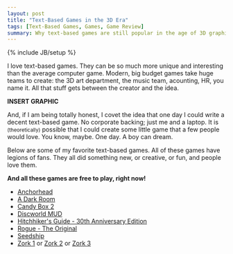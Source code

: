 ```yaml
---
layout: post
title: "Text-Based Games in the 3D Era"
tags: [Text-Based Games, Games, Game Review]
summary: Why text-based games are still popular in the age of 3D graphics
---
```

{% include JB/setup %}

I love text-based games. They can be so much more unique and interesting than the average computer game. Modern, big budget games take huge teams to create: the 3D art department, the music team, acounting, HR, you name it. All that stuff gets between the creator and the idea.

**INSERT GRAPHIC**

And, if I am being totally honest, I covet the idea that one day I could write a decent text-based game. No corporate backing; just me and a laptop. It is <small>(theoretically)</small> possible that I could create some little game that a few people would love. You know, maybe. One day. A boy can dream.

Below are some of my favorite text-based games. All of these games have legions of fans. They all did something new, or creative, or fun, and people love them.

**And all these games are free to play, right now!**

* [Anchorhead](http://pr-if.org/play/anchorhead/)
* [A Dark Room](http://adarkroom.doublespeakgames.com/)
* [Candy Box 2](http://candybox2.net/)
* [Discworld MUD](http://discworld.atuin.net/lpc/)
* [Hitchhiker's Guide - 30th Anniversary Edition](http://www.bbc.co.uk/programmes/articles/1g84m0sXpnNCv84GpN2PLZG/the-hitchhikers-guide-to-the-galaxy-game-30th-anniversary-edition)
* [Rogue - The Original](https://archive.org/details/msdos_Rogue_1983)
* [Seedship](http://philome.la/johnayliff/seedship/play)
* [Zork 1](https://archive.org/details/a2_Zork_I_The_Great_Underground_Empire_1980_Infocom) or [Zork 2](https://archive.org/details/a2_Zork_II_The_Wizard_of_Frobozz_1981_Infocom_a) or [Zork 3](https://archive.org/details/a2_Zork_III_The_Dungeon_Master_1982_Infocom)
